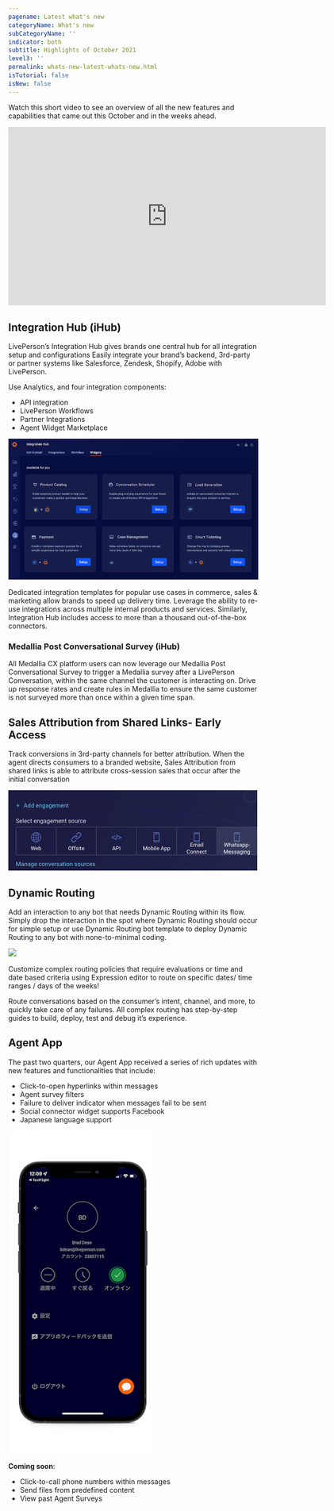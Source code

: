 ```yaml
---
pagename: Latest what's new
categoryName: What's new
subCategoryName: ''
indicator: both
subtitle: Highlights of October 2021
level3: ''
permalink: whats-new-latest-whats-new.html
isTutorial: false
isNew: false
---
```


Watch this short video to see an overview of all the new features and capabilities that came out this October and in the weeks ahead.
<iframe style="max-width: 750px;" src="https://player.vimeo.com/video/640064277?autoplay=1&loop=1&title=0&byline=0&portrait=0" width="640" height="360" frameborder="0" allow="autoplay; fullscreen" allowfullscreen></iframe>


## Integration Hub (iHub)

LivePerson’s Integration Hub gives brands one central hub for all integration setup and configurations Easily integrate your brand’s backend, 3rd-party or partner systems like Salesforce, Zendesk, Shopify, Adobe with LivePerson. 

Use Analytics, and four integration components:
* API integration
* LivePerson Workflows
* Partner Integrations
* Agent Widget Marketplace

![](img/whats-new-oct-1b.png)

Dedicated integration templates for popular use cases in commerce, sales & marketing allow brands to speed up delivery time. Leverage the ability to re-use integrations across multiple internal products and services. Similarly, Integration Hub includes access to more than a thousand out-of-the-box connectors.

### Medallia Post Conversational Survey (iHub)

All Medallia CX platform users can now leverage our Medallia Post Conversational Survey to trigger a Medallia survey after a LivePerson Conversation, within the same channel the customer is interacting on. Drive up response rates and create rules in Medallia to ensure the same customer is not surveyed more than once within a given time span.

## Sales Attribution from Shared Links- Early Access
Track conversions in 3rd-party channels for better attribution. When the agent directs consumers to a branded website, Sales Attribution from shared links is able to attribute cross-session sales that occur after the initial conversation

![](img/whats-new-oct-2.png)

## Dynamic Routing

Add an interaction to any bot that needs Dynamic Routing within its flow. Simply drop the interaction in the spot where Dynamic Routing should occur for simple setup or use Dynamic Routing bot template to deploy Dynamic Routing to any bot with none-to-minimal coding.

![](img/whats-new-oct-3b.png)

Customize complex routing policies that require evaluations or time and date based criteria using Expression editor to route on specific dates/ time ranges / days of the weeks!

Route conversations based on the consumer’s intent, channel, and more, to quickly take care of any failures. All complex routing has step-by-step guides to build, deploy, test and debug it’s experience. 


## Agent App
The past two quarters, our Agent App received a series of rich updates with new features and functionalities that include:

* Click-to-open hyperlinks within messages 
* Agent survey filters 
* Failure to deliver indicator when messages fail to be sent 
* Social connector widget supports Facebook  
* Japanese language support 

![](img/whats-new-oct-4.png)

**Coming soon**:
* Click-to-call phone numbers within messages
* Send files from predefined content
* View past Agent Surveys


